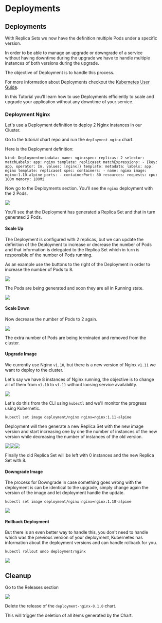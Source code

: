 # Deployments

## Deployments

With Replica Sets we now have the definition multiple Pods under a specific version.

In order to be able to manage an upgrade or downgrade of a service without having downtime during the upgrade we have to handle multiple instances of both versions during the upgrade.

The objective of Deployment is to handle this process.

For more information about Deployments checkout the [Kubernetes User Guide](http://kubernetes.io/docs/user-guide/deployments/).

In this Tutorial you'll learn how to use Deployments efficiently to scale and upgrade your application without any downtime of your service.

### Deployment Nginx

Let's use a Deployment definition to deploy 2 Nginx instances in our Cluster.

Go to the tutorial chart repo and run the `deployment-nginx` chart.

Here is the Deployment definition:

`kind: Deploymentmetadata: name: nginxspec: replicas: 2 selector: matchLabels: app: nginx template: replicaset matchExpressions: - {key: app, operator: In, values: [nginx]} template: metadata: labels: app: nginx template: replicaset spec: containers: - name: nginx image: nginx:1.10-alpine ports: - containerPort: 80 resources: requests: cpu: 100m memory: 100Mi`

Now go to the Deployments section. You'll see the `nginx` deployment with the 2 Pods.

![](https://github.com/harbur/kubernetic/tree/f5b45f12ac821d41c1888e4c922f0fe1516e0ca5/assets/deployment-nginx.png)

You'll see that the Deployment has generated a Replica Set and that in turn generated 2 Pods.

#### Scale Up

The Deployment is configured with 2 replicas, but we can update the definition of the Deployment to increase or decrease the number of Pods and that information is delegated to the Replica Set which in turn is responsible of the number of Pods running.

As an example use the buttons to the right of the Deployment in order to increase the number of Pods to 8.

![](https://github.com/harbur/kubernetic/tree/f5b45f12ac821d41c1888e4c922f0fe1516e0ca5/assets/deployment-nginx-pending.png)

The Pods are being generated and soon they are all in Running state.

![](https://github.com/harbur/kubernetic/tree/f5b45f12ac821d41c1888e4c922f0fe1516e0ca5/assets/deployment-nginx-running.png)

#### Scale Down

Now decrease the number of Pods to 2 again.

![](https://github.com/harbur/kubernetic/tree/f5b45f12ac821d41c1888e4c922f0fe1516e0ca5/assets/deployment-nginx.png)

The extra number of Pods are being terminated and removed from the cluster.

#### Upgrade Image

We currently use Nginx `v1.10`, but there is a new version of Nginx `v1.11` we want to deploy to the cluster.

Let's say we have 8 instances of Nginx running, the objective is to change all of them from `v1.10` to `v1.11` without loosing service availability.

![](https://github.com/harbur/kubernetic/tree/f5b45f12ac821d41c1888e4c922f0fe1516e0ca5/assets/deployment-nginx-running.png)

Let's do this from the CLI using `kubectl` and we'll monitor the progress using Kubernetic.

`kubectl set image deployment/nginx nginx=nginx:1.11-alpine`

Deployment will then generate a new Replica Set with the new image version and start increasing one by one the number of instances of the new version while decreasing the number of instances of the old version.

![](https://github.com/harbur/kubernetic/tree/f5b45f12ac821d41c1888e4c922f0fe1516e0ca5/assets/deployment-nginx-upgrade1.png)![](https://github.com/harbur/kubernetic/tree/f5b45f12ac821d41c1888e4c922f0fe1516e0ca5/assets/deployment-nginx-upgrade2.png)![](https://github.com/harbur/kubernetic/tree/f5b45f12ac821d41c1888e4c922f0fe1516e0ca5/assets/deployment-nginx-upgrade3.png)

Finally the old Replica Set will be left with 0 instances and the new Replica Set with 8.

#### Downgrade Image

The process for Downgrade in case something goes wrong with the deployment is can be identical to the upgrade, simply change again the version of the image and let deployment handle the update.

`kubectl set image deployment/nginx nginx=nginx:1.10-alpine`

![](https://github.com/harbur/kubernetic/tree/f5b45f12ac821d41c1888e4c922f0fe1516e0ca5/assets/deployment-nginx-downgrade.png)

#### Rollback Deployment

But there is an even better way to handle this, you don't need to handle which was the previous version of your deployment, Kubernetes has information about the deployment versions and can handle rollback for you.

`kubectl rollout undo deployment/nginx`

![](https://github.com/harbur/kubernetic/tree/f5b45f12ac821d41c1888e4c922f0fe1516e0ca5/assets/deployment-nginx-upgrade3.png)

## Cleanup

Go to the Releases section

![](https://github.com/harbur/kubernetic/tree/f5b45f12ac821d41c1888e4c922f0fe1516e0ca5/assets/cleanup-deployment.png)

Delete the release of the `deployment-nginx-0.1.0` chart.

This will trigger the deletion of all items generated by the Chart.

